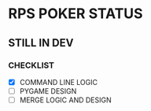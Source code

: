 # RPS POKER STATUS
## STILL IN DEV
### CHECKLIST
- [x] COMMAND LINE LOGIC
- [ ] PYGAME DESIGN
- [ ] MERGE LOGIC AND DESIGN
